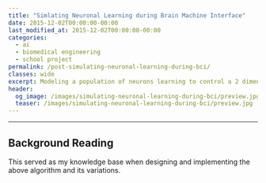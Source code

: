 ```yaml
---
title: "Simlating Neuronal Learning during Brain Machine Interface"
date: 2015-12-02T00:00:00-00:00
last_modified_at: 2015-12-02T00:00:00-00:00
categories:
  - ai
  - biomedical engineering
  - school project
permalink: /post-simulating-neuronal-learning-during-bci/
classes: wide
excerpt: Modeling a population of neurons learning to control a 2 dimensional cursor.
header:
  og_image: /images/simulating-neuronal-learning-during-bci/preview.jpg
  teaser: /images/simulating-neuronal-learning-during-bci/preview.jpg
---
```


<object data="/images/simulating-neuronal-learning-during-bci/neuronal-learning.pdf" width="1000" height="1000" type="application/pdf"></object>

---

## Background Reading

This served as my knowledge base when designing and implementing the above algorithm and its variations.

<object data="/images/simulating-neuronal-learning-during-bci/jimenez-article.pdf" width="1000" height="1000" type="application/pdf"></object>
